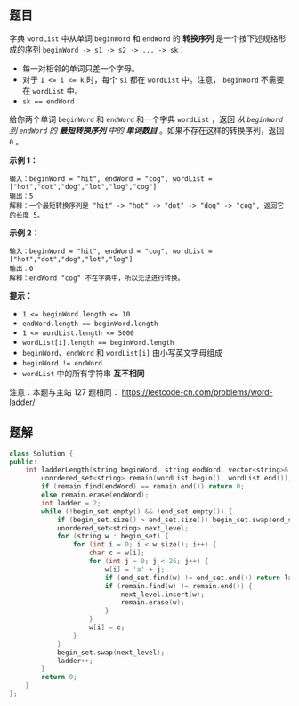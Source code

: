 ## 题目

字典 `wordList` 中从单词 `beginWord` 和 `endWord` 的 **转换序列** 是一个按下述规格形成的序列 `beginWord -> s1 -> s2 -> ... -> sk`：

- 每一对相邻的单词只差一个字母。
-  对于 `1 <= i <= k` 时，每个 `si` 都在 `wordList` 中。注意， `beginWord` 不需要在 `wordList` 中。
- `sk == endWord`

给你两个单词 `beginWord` 和 `endWord` 和一个字典 `wordList` ，返回 *从 `beginWord` 到 `endWord` 的 **最短转换序列** 中的 **单词数目*** 。如果不存在这样的转换序列，返回 `0` 。

 

**示例 1：**

```
输入：beginWord = "hit", endWord = "cog", wordList = ["hot","dot","dog","lot","log","cog"]
输出：5
解释：一个最短转换序列是 "hit" -> "hot" -> "dot" -> "dog" -> "cog", 返回它的长度 5。
```

**示例 2：**

```
输入：beginWord = "hit", endWord = "cog", wordList = ["hot","dot","dog","lot","log"]
输出：0
解释：endWord "cog" 不在字典中，所以无法进行转换。
```

 

**提示：**

- `1 <= beginWord.length <= 10`
- `endWord.length == beginWord.length`
- `1 <= wordList.length <= 5000`
- `wordList[i].length == beginWord.length`
- `beginWord`、`endWord` 和 `wordList[i]` 由小写英文字母组成
- `beginWord != endWord`
- `wordList` 中的所有字符串 **互不相同**



注意：本题与主站 127 题相同： https://leetcode-cn.com/problems/word-ladder/



## 题解

```c++
class Solution {
public:
    int ladderLength(string beginWord, string endWord, vector<string>& wordList) {
        unordered_set<string> remain(wordList.begin(), wordList.end()), begin_set({beginWord}), end_set({endWord});
        if (remain.find(endWord) == remain.end()) return 0;
        else remain.erase(endWord);
        int ladder = 2;
        while (!begin_set.empty() && !end_set.empty()) {
            if (begin_set.size() > end_set.size()) begin_set.swap(end_set);
            unordered_set<string> next_level;
            for (string w : begin_set) {
                for (int i = 0; i < w.size(); i++) {
                    char c = w[i];
                    for (int j = 0; j < 26; j++) {
                        w[i] = 'a' + j;
                        if (end_set.find(w) != end_set.end()) return ladder;
                        if (remain.find(w) != remain.end()) {
                            next_level.insert(w);
                            remain.erase(w);
                        }
                    }
                    w[i] = c;
                }
            }
            begin_set.swap(next_level);
            ladder++;
        }
        return 0;
    }
};
```

